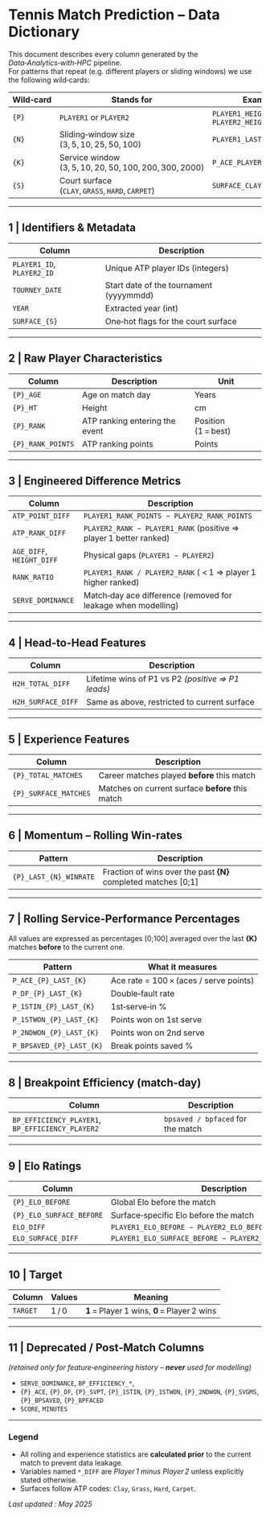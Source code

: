 # Tennis Match Prediction – Data Dictionary

This document describes every column generated by the _Data‑Analytics‑with‑HPC_ pipeline.  
For patterns that repeat (e.g. different players or sliding windows) we use the following
wild‑cards:

| Wild‑card | Stands for                                             | Example                            |
| --------- | ------------------------------------------------------ | ---------------------------------- |
| `{P}`     | `PLAYER1` or `PLAYER2`                                 | `PLAYER1_HEIGHT`, `PLAYER2_HEIGHT` |
| `{N}`     | Sliding‑window size (3, 5, 10, 25, 50, 100)            | `PLAYER1_LAST_25_WINRATE`          |
| `{K}`     | Service window (3, 5, 10, 20, 50, 100, 200, 300, 2000) | `P_ACE_PLAYER2_LAST_50`            |
| `{S}`     | Court surface (`CLAY`, `GRASS`, `HARD`, `CARPET`)      | `SURFACE_CLAY`                     |

---

## 1 | Identifiers & Metadata

| Column                     | Description                             |
| -------------------------- | --------------------------------------- |
| `PLAYER1_ID`, `PLAYER2_ID` | Unique ATP player IDs (integers)        |
| `TOURNEY_DATE`             | Start date of the tournament (yyyymmdd) |
| `YEAR`                     | Extracted year (int)                    |
| `SURFACE_{S}`              | One‑hot flags for the court surface     |

---

## 2 | Raw Player Characteristics

| Column            | Description                    | Unit                |
| ----------------- | ------------------------------ | ------------------- |
| `{P}_AGE`         | Age on match day               | Years               |
| `{P}_HT`          | Height                         | cm                  |
| `{P}_RANK`        | ATP ranking entering the event | Position (1 = best) |
| `{P}_RANK_POINTS` | ATP ranking points             | Points              |

---

## 3 | Engineered Difference Metrics

| Column                    | Description                                                       |
| ------------------------- | ----------------------------------------------------------------- |
| `ATP_POINT_DIFF`          | `PLAYER1_RANK_POINTS − PLAYER2_RANK_POINTS`                       |
| `ATP_RANK_DIFF`           | `PLAYER2_RANK − PLAYER1_RANK` (positive ⇒ player 1 better ranked) |
| `AGE_DIFF`, `HEIGHT_DIFF` | Physical gaps (`PLAYER1 − PLAYER2`)                               |
| `RANK_RATIO`              | `PLAYER1_RANK / PLAYER2_RANK` ( < 1 ⇒ player 1 higher ranked)     |
| `SERVE_DOMINANCE`         | Match‑day ace difference (removed for leakage when modelling)     |

---

## 4 | Head‑to‑Head Features

| Column             | Description                                       |
| ------------------ | ------------------------------------------------- |
| `H2H_TOTAL_DIFF`   | Lifetime wins of P1 vs P2 _(positive ⇒ P1 leads)_ |
| `H2H_SURFACE_DIFF` | Same as above, restricted to current surface      |

---

## 5 | Experience Features

| Column                | Description                                      |
| --------------------- | ------------------------------------------------ |
| `{P}_TOTAL_MATCHES`   | Career matches played **before** this match      |
| `{P}_SURFACE_MATCHES` | Matches on current surface **before** this match |

---

## 6 | Momentum – Rolling Win‑rates

| Pattern                | Description                                                    |
| ---------------------- | -------------------------------------------------------------- |
| `{P}_LAST_{N}_WINRATE` | Fraction of wins over the past **{N}** completed matches [0;1] |

---

## 7 | Rolling Service‑Performance Percentages

All values are expressed as percentages [0;100] averaged over the last **{K}** matches **before** to the current one.

| Pattern                  | What it measures                       |
| ------------------------ | -------------------------------------- |
| `P_ACE_{P}_LAST_{K}`     | Ace rate = 100 × (aces / serve points) |
| `P_DF_{P}_LAST_{K}`      | Double‑fault rate                      |
| `P_1STIN_{P}_LAST_{K}`   | 1st‑serve‑in %                         |
| `P_1STWON_{P}_LAST_{K}`  | Points won on 1st serve                |
| `P_2NDWON_{P}_LAST_{K}`  | Points won on 2nd serve                |
| `P_BPSAVED_{P}_LAST_{K}` | Break points saved %                   |

---

## 8 | Breakpoint Efficiency (match‑day)

| Column                                           | Description                       |
| ------------------------------------------------ | --------------------------------- |
| `BP_EFFICIENCY_PLAYER1`, `BP_EFFICIENCY_PLAYER2` | `bpsaved / bpfaced` for the match |

---

## 9 | Elo Ratings

| Column                   | Description                                               |
| ------------------------ | --------------------------------------------------------- |
| `{P}_ELO_BEFORE`         | Global Elo before the match                               |
| `{P}_ELO_SURFACE_BEFORE` | Surface‑specific Elo before the match                     |
| `ELO_DIFF`               | `PLAYER1_ELO_BEFORE − PLAYER2_ELO_BEFORE`                 |
| `ELO_SURFACE_DIFF`       | `PLAYER1_ELO_SURFACE_BEFORE − PLAYER2_ELO_SURFACE_BEFORE` |

---

## 10 | Target

| Column   | Values | Meaning                                      |
| -------- | ------ | -------------------------------------------- |
| `TARGET` | 1 / 0  | **1** = Player 1 wins, **0** = Player 2 wins |

---

## 11 | Deprecated / Post‑Match Columns

_(retained only for feature‑engineering history – **never** used for modelling)_

- `SERVE_DOMINANCE`, `BP_EFFICIENCY_*`,
- `{P}_ACE`, `{P}_DF`, `{P}_SVPT`, `{P}_1STIN`, `{P}_1STWON`, `{P}_2NDWON`, `{P}_SVGMS`, `{P}_BPSAVED`, `{P}_BPFACED`
- `SCORE`, `MINUTES`

---

### Legend

- All rolling and experience statistics are **calculated prior** to the current match to prevent data leakage.
- Variables named `*_DIFF` are _Player 1 minus Player 2_ unless explicitly stated otherwise.
- Surfaces follow ATP codes: `Clay`, `Grass`, `Hard`, `Carpet`.

_Last updated : May 2025_

